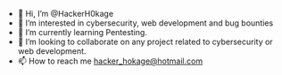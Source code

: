 - 👋 Hi, I’m @HackerH0kage
- 👀 I’m interested in cybersecurity, web development and bug bounties
- 🌱 I’m currently learning Pentesting.
- 💞️ I’m looking to collaborate on any project related to cybersecurity or web development.
- 📫 How to reach me hacker_hokage@hotmail.com

<!---
HackerH0kage/HackerH0kage is a ✨ special ✨ repository because its `README.md` (this file) appears on your GitHub profile.
You can click the Preview link to take a look at your changes.
--->
